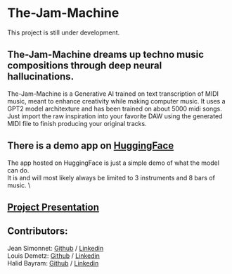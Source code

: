 # The-Jam-Machine
This project is still under development.

## The-Jam-Machine dreams up techno music compositions through deep neural hallucinations.

The-Jam-Machine is a Generative AI trained on text transcription of MIDI music, meant to enhance creativity while making computer music. It uses a GPT2 model architexture and has been trained on about 5000 midi songs.
Just import the raw inspiration into your favorite DAW using the generated MIDI file to finish producing your original tracks.

## There is a demo app on [HuggingFace](https://huggingface.co/spaces/JammyMachina/the-jam-machine-app) 
The app hosted on HuggingFace is just a simple demo of what the model can do. \
It is and will most likely always be limited to 3 instruments and 8 bars of music. \

## [Project Presentation](https://pitch.com/public/417162a8-88b0-4472-a651-c66bb89428be)
## Contributors:
Jean Simonnet: [Github](https://github.com/misnaej) / [Linkedin](https://www.linkedin.com/in/jeansimonnet/) \
Louis Demetz:  [Github](https://github.com/louis-demetz) / [Linkedin](https://www.linkedin.com/in/ldemetz/) \
Halid Bayram:  [Github](https://github.com/m41w4r3exe) / [Linkedin](https://www.linkedin.com/in/halid-bayram-6b9ba861/)
